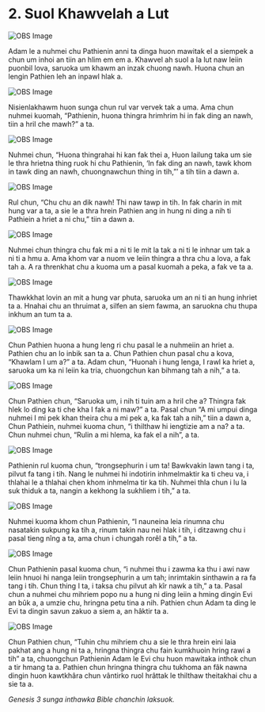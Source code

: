 # 2. Suol Khawvelah a Lut

![OBS Image](https://cdn.door43.org/obs/jpg/360px/obs-en-02-01.jpg)

Adam le a nuhmei chu Pathienin anni ta dinga huon mawitak el a siempek a chun um inhoi an tiin an hlim em em a. Khawvel ah suol a la lut naw leiin puonbil lova, saruoka um khawm an inzak chuong nawh. Huona chun an lengin Pathien leh an inpawl hlak a.

![OBS Image](https://cdn.door43.org/obs/jpg/360px/obs-en-02-02.jpg)

Nisienlakhawm huon sunga chun rul var vervek tak a uma. Ama chun nuhmei kuomah, “Pathienin, huona thingra hrimhrim hi in fak ding an nawh, tiin a hril che mawh?” a ta.

![OBS Image](https://cdn.door43.org/obs/jpg/360px/obs-en-02-03.jpg)

Nuhmei chun, “Huona thingrahai hi kan fak thei a, Huon lailung taka um sie le thra hrietna thing ruok hi chu Pathienin, ‘In fak ding an nawh, tawk khom in tawk ding an nawh, chuongnawchun thing in tih,”’ a tih tiin a dawn a.

![OBS Image](https://cdn.door43.org/obs/jpg/360px/obs-en-02-04.jpg)

Rul chun, “Chu chu an dik nawh! Thi naw tawp in tih. In fak charin in mit hung var a ta, a sie le a thra hrein Pathien ang in hung ni ding a nih ti Pathiein a hriet a ni chu,” tiin a dawn a.

![OBS Image](https://cdn.door43.org/obs/jpg/360px/obs-en-02-05.jpg)

Nuhmei chun thingra chu fak mi a ni ti le mit la tak a ni ti le inhnar um tak a ni ti a hmu a. Ama khom var a nuom ve leiin thingra a thra chu a lova, a fak tah a. A ra threnkhat chu a kuoma um a pasal kuomah a peka, a fak ve ta a.

![OBS Image](https://cdn.door43.org/obs/jpg/360px/obs-en-02-06.jpg)

Thawkkhat lovin an mit a hung var phuta, saruoka um an ni ti an hung inhriet ta a. Hnahai chu an thruimat a, silfen an siem fawma, an saruokna chu thupa inkhum an tum ta a.

![OBS Image](https://cdn.door43.org/obs/jpg/360px/obs-en-02-07.jpg)

Chun Pathien huona a hung leng ri chu pasal le a nuhmeiin an hriet a. Pathien chu an lo inbik san ta a. Chun Pathien chun pasal chu a kova, “Khawlam I um a?” a ta. Adam chun, “Huonah i hung lenga, I rawl ka hriet a, saruoka um ka ni leiin ka tria, chuongchun kan bihmang tah a nih,” a ta.

![OBS Image](https://cdn.door43.org/obs/jpg/360px/obs-en-02-08.jpg)

Chun Pathien chun, “Saruoka um, i nih ti tuin am a hril che a? Thingra fak hlek lo ding ka ti che kha I fak a ni maw?” a ta. Pasal chun “A mi umpui dinga nuhmei I mi pek khan theira chu a mi pek a, ka fak tah a nih,” tiin a dawn a, Chun Pathiein, nuhmei kuoma chun, “i thilthaw hi iengtizie am a na? a ta. Chun nuhmei chun, “Rulin a mi hlema, ka fak el a nih”, a ta.

![OBS Image](https://cdn.door43.org/obs/jpg/360px/obs-en-02-09.jpg)

Pathienin rul kuoma chun, “trongsephurin i um ta! Bawkvakin lawn tang i ta, pilvut fa tang i tih. Nang le nuhmei hi indotirin inhmelmaktir ka ti cheu va, i thlahai le a thlahai chen khom inhmelma tir ka tih. Nuhmei thla chun i lu la suk thiduk a ta, nangin a kekhong la sukhliem i tih,” a ta.

![OBS Image](https://cdn.door43.org/obs/jpg/360px/obs-en-02-10.jpg)

Nuhmei kuoma khom chun Pathienin, “I nauneina leia rinumna chu nasatakin sukpung ka tih a, rinum takin nau nei hlak i tih, i ditzawng chu i pasal tieng nîng a ta, ama chun i chungah rorêl a tih,” a ta.

![OBS Image](https://cdn.door43.org/obs/jpg/360px/obs-en-02-11.jpg)

Chun Pathienin pasal kuoma chun, “i nuhmei thu i zawma ka thu i awi naw leiin hnuoi hi nanga leiin trongsephurin a um tah; inrimtakin sinthawin a ra fa tang i tih. Chun thing I ta, i taksa chu pilvut ah kîr nawk a tih,” a ta. Pasal chun a nuhmei chu mihriem popo nu a hung ni ding leiin a hming dingin Evi an bûk a, a umzie chu, hringna petu tina a nih. Pathien chun Adam ta ding le Evi ta dingin savun zakuo a siem a, an hâktir ta a.

![OBS Image](https://cdn.door43.org/obs/jpg/360px/obs-en-02-12.jpg)

Chun Pathien chun, “Tuhin chu mihriem chu a sie le thra hrein eini laia pakhat ang a hung ni ta a, hringna thingra chu fain kumkhuoin hring rawi a tih” a ta, chuongchun Pathienin Adam le Evi chu huon mawitaka inthok chun a tir hmang ta a. Pathien chun hringna thingra chu tukhoma an fâk nawna dingin huon kawtkhâra chun vântirko ruol hrâttak le thilthaw theitakhai chu a sie ta a.

_Genesis 3 sunga inthawka Bible chanchin laksuok._